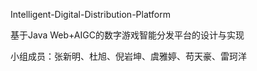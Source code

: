 Intelligent-Digital-Distribution-Platform

基于Java Web+AIGC的数字游戏智能分发平台的设计与实现

小组成员：张新明、杜旭、倪岩坤、虞雅婷、苟天豪、雷珂洋
